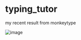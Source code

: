 # typing_tutor


my recent result from monkeytype

![image](https://github.com/user-attachments/assets/da3046a3-f5e1-4831-b4d8-d5cd4d71f68e)


